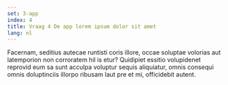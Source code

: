 ```yaml
---
set: 3-app
index: 4
title: Vraag 4 De app lorem ipsum dolor sit amet
lang: nl
---
```

Facernam, seditius autecae runtisti coris illore, occae soluptae volorias aut latemporion non corroratem hil is etur? Quidipiet essitio volupidenet reprovid eum sa sunt acculpa voluptur sequis aliquiatur, omnis consequi omnis doluptinciis illorpo ribusam laut pre et mi, officidebit autent.
